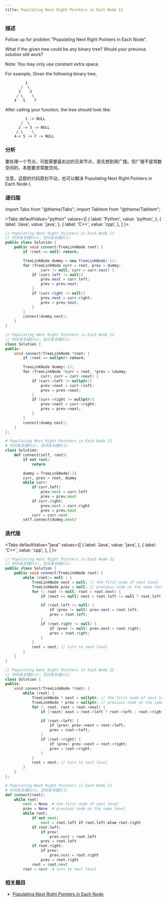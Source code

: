 ```yaml
---
title: Populating Next Right Pointers in Each Node II
---
```


### 描述

Follow up for problem "Populating Next Right Pointers in Each Node".

What if the given tree could be any binary tree? Would your previous solution still work?

Note: You may only use constant extra space.

For example,
Given the following binary tree,

```
         1
       /  \
      2    3
     / \    \
    4   5    7
```

After calling your function, the tree should look like:

```
         1 -> NULL
       /  \
      2 -> 3 -> NULL
     / \    \
    4-> 5 -> 7 -> NULL
```

### 分析

要处理一个节点，可能需要最右边的兄弟节点，首先想到用广搜。但广搜不是常数空间的，本题要求常数空间。

注意，这题的代码原封不动，也可以解决 Populating Next Right Pointers in Each Node I.

### 递归版

import Tabs from "@theme/Tabs";
import TabItem from "@theme/TabItem";

<Tabs
defaultValue="python"
values={[
{ label: 'Python', value: 'python', },
{ label: 'Java', value: 'java', },
{ label: 'C++', value: 'cpp', },
]
}>
<TabItem value="java">

```java
// Populating Next Right Pointers in Each Node II
// 时间复杂度O(n)，空间复杂度O(1)
public class Solution {
    public void connect(TreeLinkNode root) {
        if (root == null) return;

        TreeLinkNode dummy = new TreeLinkNode(-1);
        for (TreeLinkNode curr = root, prev = dummy;
                curr != null; curr = curr.next) {
            if (curr.left != null){
                prev.next = curr.left;
                prev = prev.next;
            }
            if (curr.right != null){
                prev.next = curr.right;
                prev = prev.next;
            }
        }
        connect(dummy.next);
    }
}
```

</TabItem>
<TabItem value="cpp">

```cpp
// Populating Next Right Pointers in Each Node II
// 时间复杂度O(n)，空间复杂度O(1)
class Solution {
public:
    void connect(TreeLinkNode *root) {
        if (root == nullptr) return;

        TreeLinkNode dummy(-1);
        for (TreeLinkNode *curr = root, *prev = &dummy;
                curr; curr = curr->next) {
            if (curr->left != nullptr){
                prev->next = curr->left;
                prev = prev->next;
            }
            if (curr->right != nullptr){
                prev->next = curr->right;
                prev = prev->next;
            }
        }
        connect(dummy.next);
    }
};
```

</TabItem>

<TabItem value="python">

```python
# Populating Next Right Pointers in Each Node II
# 时间复杂度O(n)，空间复杂度O(1)
class Solution:
    def connect(self, root):
        if not root:
            return

        dummy = TreeLinkNode(-1)
        curr, prev = root, dummy
        while curr:
            if curr.left:
                prev.next = curr.left
                prev = prev.next
            if curr.right:
                prev.next = curr.right
                prev = prev.next
            curr = curr.next
        self.connect(dummy.next)
```

</TabItem>
</Tabs>

### 迭代版

<Tabs
defaultValue="java"
values={[
{ label: 'Java', value: 'java', },
{ label: 'C++', value: 'cpp', },
]
}>
<TabItem value="java">

```java
// Populating Next Right Pointers in Each Node II
// 时间复杂度O(n)，空间复杂度O(1)
public class Solution {
    public void connect(TreeLinkNode root) {
        while (root!= null ) {
            TreeLinkNode next = null; // the first node of next level
            TreeLinkNode prev = null; // previous node on the same level
            for (; root != null; root = root.next) {
                if (next == null) next = root.left != null ? root.left : root.right;

                if (root.left != null) {
                    if (prev != null) prev.next = root.left;
                    prev = root.left;
                }
                if (root.right != null) {
                    if (prev != null) prev.next = root.right;
                    prev = root.right;
                }
            }
            root = next; // turn to next level
        }
    }
}
```

</TabItem>
<TabItem value="cpp">

```cpp
// Populating Next Right Pointers in Each Node II
// 时间复杂度O(n)，空间复杂度O(1)
class Solution {
public:
    void connect(TreeLinkNode *root) {
        while (root) {
            TreeLinkNode * next = nullptr; // the first node of next level
            TreeLinkNode * prev = nullptr; // previous node on the same level
            for (; root; root = root->next) {
                if (!next) next = root->left ? root->left : root->right;

                if (root->left) {
                    if (prev) prev->next = root->left;
                    prev = root->left;
                }
                if (root->right) {
                    if (prev) prev->next = root->right;
                    prev = root->right;
                }
            }
            root = next; // turn to next level
        }
    }
};
```

</TabItem>

<TabItem value="python">

```python
# Populating Next Right Pointers in Each Node II
# 时间复杂度O(n)，空间复杂度O(1)
def connect(root):
    while root:
        next = None  # the first node of next level
        prev = None  # previous node on the same level
        while root:
            if not next:
                next = root.left if root.left else root.right
            if root.left:
                if prev:
                    prev.next = root.left
                prev = root.left
            if root.right:
                if prev:
                    prev.next = root.right
                prev = root.right
            root = root.next
        root = next  # turn to next level
```

</TabItem>
</Tabs>

### 相关题目

- [Populating Next Right Pointers in Each Node](../recursion/populating-next-right-pointers-in-each-node.md)
